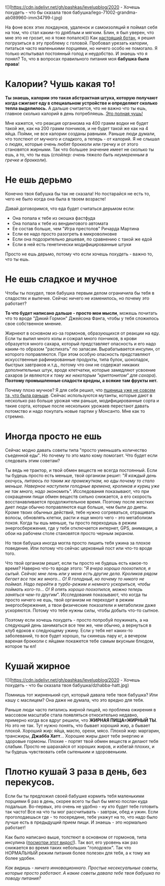 <!--
Title: Хочешь похудеть? Что бы сказала твоя бабушка?
PostId: 2916110776062980791
Published: true
-->

![](https://cdn.jsdelivr.net/gh/pashkas/levelupblog/2020 - Хочешь похудеть - что бы сказала твоя бабушка/lego-71002-grandma-ab089960-imm34799-l.jpg)

На фоне всех этих локдаунов, удаленок и самоизоляций я поймал себя на том, что стал каким-то дряблым и мягким. Блин, я был уверен, что мне это не грозит, но я тоже попался))) Как [настоящий ботан](https://nerdistway.blogspot.com/2019/03/blog-post_3.html), я решил погрузиться в эту проблему с головой. Пробовал урезать калории, питаться часто маленькими порциями, но ничего особо не помогало. Я только испытывал постоянный голод и неудобство. И знаешь что я понял? То, что в вопросах правильного питания моя **бабушка была права**!

<!--more-->

# Калории? Чушь какая то!

**Ты знаешь, калории это такая абстрактная штука, которую получают когда сжигают еду в специальном устройстве и определяют сколько тепла выделилось.** А дальше считается, что не важно что ты ешь, главное сколько калорий в день потребляешь. [Это полная чушь!](https://www.youtube.com/watch?v=ELUKVvombhc)

Мне кажется, что реакция организма на 400 грамм водки не будет такой же, как на 200 грамм пончиков, и не будет такой же как на 4 яйца. Пойми, не все калории созданы равными. Раньше люди думали, что толстеют от мучного и сладкого, а теперь - от калорий. Я не слышал о людях, которые очень любят брокколи или гречку и от этого становятся жирными. Так что большее значение имеет не сколько ты ешь, а то, что ты ешь (*спойлер: очень тяжело быть неумеренным в гречке и брокколи*). 

# Не ешь дерьмо

Конечно твоя бабушка бы так не сказала! Но постарайся не есть то, чего не было когда она была в твоем возрасте!

Давай договоримся, что еда будет считаться дерьмом если:

- Она попала к тебе из окошка фастфуда
- Она попала к тебе из вендингового автомата
- Ее состав больше, чем "Игра престолов"  Ричарда Мартина
- Если ее надо просто разогреть в микроволновке
- Если она подозрительно дешевая, по сравнению с такой же едой
- Если в ней есть генетически модифицированные штуки

Просто не ешь дерьмо, потому что если хочешь похудеть - важно то, что ты ешь.

# Не ешь сладкое и мучное

Чтобы ты похудел, твоя бабушка первым делом ограничила бы тебя в сладостях и выпечке. Сейчас ничего не изменилось, но почему это работает?

**То что будет написано дальше - просто мои мысли**, можешь почитать что то вроде "Дикий Гормон" Джейсона Фанга, чтобы у тебя сложилось свое собственное мнение.

Жирнеют в основном из-за гормонов, образующихся от реакции на еду. Если ты выпил много колы и сожрал много пончиков, в крови образуется много сахара, который представляет опасность и его надо каким-то образом "распихать" по запасам. Вырабатывается инсулин, от которого поправляются. При этом особую опасность представляют искусственные рафинированные продукты, типа булок, шоколадок, быстрых завтраков и.т.д., потому что они не содержат никаких дополнительных штук, вроде клетчатки, которые замедляют усвоение сахаров (*и являются к тому же некоторым "криптонитом" для сахара*). **Поэтому промышленные сладости вредны, а всякие там фрукты нет.**

Почему плохо мучное? Я для себя решил, что [пшеница уже не совсем та, что была раньше](https://ketonews.ru/books/pshenichnye-kilogrammy.html). Сейчас используются мутанты, которые дают в несколько раз больше урожая чем раньше, модифицированные сорта и такие сорта, которые после нескольких урожаев перестают давать потомство и надо покупать новые партии у Монсанто. Мне как то стремно.

# Иногда просто не ешь

Сейчас модно давать советы типа "просто уменьшать количество съеденной еды". Но почему то это мало кому помогает. Что будет если следовать этим советам?

Ты ведь не трактор, и твой обмен веществ не всегда постоянный. Если ты будешь просто есть меньше, твой организм решит: "*Я каждый день охочусь, питаюсь по таким же промежуткам, но еды почему то стало меньше. Наверное наступили голодные времена, кроликов и куриц уже не так много, надо экономить*". Исследования показывают, что при сокращении пищи обмен веществ сильно снижается, а его скорость восстанавливается продолжительное время. Поэтому после жестких диет люди обычно поправляются еще больше, чем были до диеты. Кроме твоих обычных действий, тебе нужно согреваться, отращивать волосы, обновлять клетки, расти и еще много чего - это метаболизм покоя. Когда ты ешь меньше, ты просто переходишь в режим энергосбережения, где у тебя отключается интернет, GPS, анимации, а обои на рабочем столе становятся просто черным экраном.

Но твоя бабушка иногда могла просто лишить тебя ужина за плохое поведение. Или потому что сейчас церковный пост или что-то вроде того.

Что твой организм решит, если ты просто не будешь есть какое-то время? Наверно что-то вроде этого: "*Я вчера хорошо поохотился, я сытый. Сейчас мне лень или у меня есть другие дела. Кроликов рядом бегает все так же много... О! Я голодный, но почему то никого не поймал. Надо перейти в турбо-режим и немного ускориться, чтобы поймать кого-то... О! Я опять хорошо поохотился, можно теперь заняться чем-то другим*". Исследования показывают, что когда ты просто ничего не ешь, твой организм не переходит в режим энергосбережения, а твои физические показатели и метаболизм даже ускоряются. Потому что тебе нужны силы, чтобы добыть что-то сытное.

Поэтому если хочешь похудеть - просто попробуй поужинать, а на следующий день заниматься все тем же, чем обычно, а вернуться в клуб едоков к следующему ужину. Если у тебя нет каких-то заболеваний, то все будет хорошо, ты скинешь пару кг, а вечером вареная брокколи с яйцами покажется тебе самым вкусным блюдом, которое ты ел!

# Кушай жирное

![](https://cdn.jsdelivr.net/gh/pashkas/levelupblog/2020 - Хочешь похудеть - что бы сказала твоя бабушка/dzhabba-hatt.jpg)

Помнишь тот жирненький суп, который давала тебе твоя бабушка? Или кашу с маслицем? Она даже не думала, что это вредно для тебя. 

 Раньше люди часто питались жирной пищей, но проблема ожирения в массовом масштабе стала появляться относительно недавно, примерно когда все вдруг решили, что **ЖИРНАЯ ПИЩА=ЖИРНЫЙ ТЫ**. Но это не так. Тут нужно понять, что бывает хороший жир, а бывает плохой. Хороший жир: яйца, масло, орехи, мясо. Плохой жир: маргарин, трансжиры, **Джабба Хатт**... Хорошие жиры дают тебе энергию и здоровые гормоны. Плохие - портят твой обмен веществ и делают тебя слабым. Просто не шарахайся от хороших жиров, и избегай плохих, и ты будешь чувствовать себя сытеньким и здоровеньким.

# Плотно кушай 3 раза в день, без перекусов.

Если бы ты предложил своей бабушке кормить тебя маленькими порциями 6 раз в день, скорее всего ты был бы мягко послан куда подальше. Во-первых, это очень не удобно - ну кто будет тебе готовить так часто! Все на что ты мог рассчитывать - завтрак, обед и ужин. Если проголодаешься где - то посередине, тебе укажут на то, что надо было лучше есть в предыдущий прием пищи. И знаешь - это нормально работает!

Как было написано выше, толстеют в основном от гормонов, типа инсулина ([посмотри этот видос!](https://www.youtube.com/watch?v=9vxZUWYSLG8)). Так вот, его уровень как раз снижается во время таких небольших "голодовок". Так что НОРМАЛЬНЫЙ режим питания более полезен для тебя, а к тому же более удобен.

*Как видишь - ничего инновационного. Простые несексуальные советы, которые просто работают. А какие советы давала тебе твоя бабушка по поводу питания?*